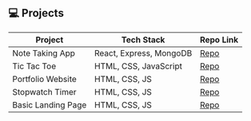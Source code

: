 ## 💻 Projects  

| Project | Tech Stack | Repo Link |
|---------|------------|-----------|
| Note Taking App | React, Express, MongoDB | [Repo](https://github.com/vjethwa2005/note-taking-app) |
| Tic Tac Toe | HTML, CSS, JavaScript | [Repo](https://github.com/vjethwa2005/PRODIGY_WD_03) |
| Portfolio Website | HTML, CSS, JS | [Repo](https://github.com/vjethwa2005/PRODIGY_WD_04) |
| Stopwatch Timer| HTML, CSS, JS | [Repo](https://github.com/vjethwa2005/PRODIGY_WD_02) |
| Basic Landing Page| HTML, CSS, JS | [Repo](https://github.com/vjethwa2005/PRODIGY_WD_01) |

